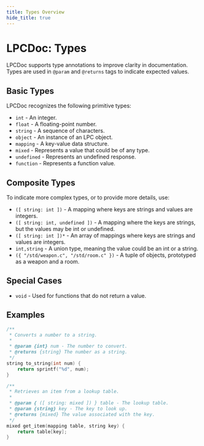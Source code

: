 ```yaml
---
title: Types Overview
hide_title: true
---
```


# LPCDoc: Types

LPCDoc supports type annotations to improve clarity in documentation. Types are used in `@param` and `@returns` tags to indicate expected values.

## Basic Types

LPCDoc recognizes the following primitive types:

- `int` - An integer.
- `float` - A floating-point number.
- `string` - A sequence of characters.
- `object` - An instance of an LPC object.
- `mapping` - A key-value data structure.
- `mixed` - Represents a value that could be of any type.
- `undefined` - Represents an undefined response.
- `function` - Represents a function value.

## Composite Types

To indicate more complex types, or to provide more details, use:

- `([ string: int ])` - A mapping where keys are strings and values are integers.
- `([ string: int, undefined ])` - A mapping where the keys are strings, but the values may be int or undefined.
- `([ string: int ])*` - An array of mappings where keys are strings and values are integers.
- `int,string` - A union type, meaning the value could be an int or a string.
- `({ "/std/weapon.c", "/std/room.c" })` - A tuple of objects, prototyped as a weapon and a room.

## Special Cases

- `void` - Used for functions that do not return a value.

## Examples

```c
/**
 * Converts a number to a string.
 *
 * @param {int} num - The number to convert.
 * @returns {string} The number as a string.
 */
string to_string(int num) {
    return sprintf("%d", num);
}

/**
 * Retrieves an item from a lookup table.
 *
 * @param { ([ string: mixed ]) } table - The lookup table.
 * @param {string} key - The key to look up.
 * @returns {mixed} The value associated with the key.
 */
mixed get_item(mapping table, string key) {
    return table[key];
}
```
